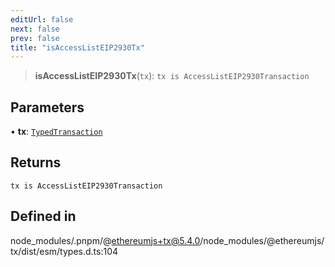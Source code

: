 ```yaml
---
editUrl: false
next: false
prev: false
title: "isAccessListEIP2930Tx"
---
```


> **isAccessListEIP2930Tx**(`tx`): `tx is AccessListEIP2930Transaction`

## Parameters

• **tx**: [`TypedTransaction`](/reference/tevm/tx/type-aliases/typedtransaction/)

## Returns

`tx is AccessListEIP2930Transaction`

## Defined in

node\_modules/.pnpm/@ethereumjs+tx@5.4.0/node\_modules/@ethereumjs/tx/dist/esm/types.d.ts:104
